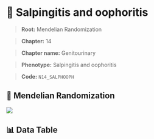 # 🧪 Salpingitis and oophoritis

> **Root:** Mendelian Randomization

> **Chapter:** 14  

> **Chapter name:** Genitourinary

> **Phenotype:** Salpingitis and oophoritis  

> **Code:** `N14_SALPHOOPH`

## 🧬 Mendelian Randomization  

<img src="/MR/Figures/Forward/N14_SALPHOOPH.png"/>

## 📊 Data Table

<CsvTableMRF src="/MR/Data/Forward/N14_SALPHOOPH.csv"/>
